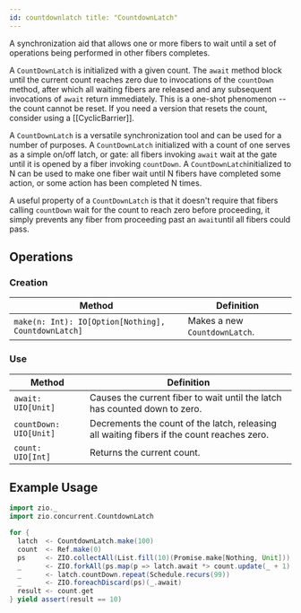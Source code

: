 ```yaml
---
id: countdownlatch title: "CountdownLatch"
---
```

A synchronization aid that allows one or more fibers to wait until a set of operations being performed in other fibers
completes.

A `CountDownLatch` is initialized with a given count. The `await` method block until the current count reaches zero due
to invocations of the `countDown` method, after which all waiting fibers are released and any subsequent invocations
of `await` return immediately. This is a one-shot phenomenon -- the count cannot be reset. If you need a version that
resets the count, consider using a [[CyclicBarrier]].

A `CountDownLatch` is a versatile synchronization tool and can be used for a number of purposes. A `CountDownLatch`
initialized with a count of one serves as a simple on/off latch, or gate: all fibers invoking `await` wait at the gate
until it is opened by a fiber invoking `countDown`. A `CountDownLatch`initialized to N can be used to make one fiber
wait until N fibers have completed some action, or some action has been completed N times.

A useful property of a `CountDownLatch` is that it doesn't require that fibers calling `countDown` wait for the count to
reach zero before proceeding, it simply prevents any fiber from proceeding past an `await`until all fibers could pass.

## Operations

### Creation

| Method                                                      | Definition                    |
|-------------------------------------------------------------|-------------------------------|
| `make(n: Int): IO[Option[Nothing], CountdownLatch]`         | Makes a new `CountdownLatch`. |

### Use

| Method                 | Definition                                                                                 |
|------------------------|--------------------------------------------------------------------------------------------|
| `await: UIO[Unit]`     | Causes the current fiber to wait until the latch has counted down to zero.                 |
| `countDown: UIO[Unit]` | Decrements the count of the latch, releasing all waiting fibers if the count reaches zero. |
| `count: UIO[Int]`      | Returns the current count.                                                                 |

## Example Usage

```scala mdoc:silent
import zio._
import zio.concurrent.CountdownLatch

for {
  latch  <- CountdownLatch.make(100)
  count  <- Ref.make(0)
  ps     <- ZIO.collectAll(List.fill(10)(Promise.make[Nothing, Unit]))
  _      <- ZIO.forkAll(ps.map(p => latch.await *> count.update(_ + 1) *> p.succeed(())))
  _      <- latch.countDown.repeat(Schedule.recurs(99))
  _      <- ZIO.foreachDiscard(ps)(_.await)
  result <- count.get
} yield assert(result == 10)
```